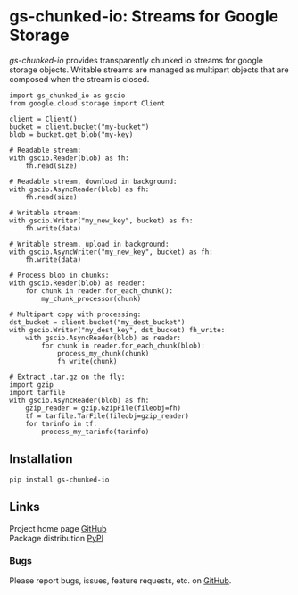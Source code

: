 # gs-chunked-io: Streams for Google Storage
_gs-chunked-io_ provides transparently chunked io streams for google storage objects.
Writable streams are managed as multipart objects that are composed when the stream is closed.

```
import gs_chunked_io as gscio
from google.cloud.storage import Client

client = Client()
bucket = client.bucket("my-bucket")
blob = bucket.get_blob("my-key)

# Readable stream:
with gscio.Reader(blob) as fh:
    fh.read(size)

# Readable stream, download in background:
with gscio.AsyncReader(blob) as fh:
    fh.read(size)

# Writable stream:
with gscio.Writer("my_new_key", bucket) as fh:
    fh.write(data)

# Writable stream, upload in background:
with gscio.AsyncWriter("my_new_key", bucket) as fh:
    fh.write(data)

# Process blob in chunks:
with gscio.Reader(blob) as reader:
    for chunk in reader.for_each_chunk():
        my_chunk_processor(chunk)

# Multipart copy with processing:
dst_bucket = client.bucket("my_dest_bucket")
with gscio.Writer("my_dest_key", dst_bucket) fh_write:
    with gscio.AsyncReader(blob) as reader:
        for chunk in reader.for_each_chunk(blob):
            process_my_chunk(chunk)
            fh_write(chunk)

# Extract .tar.gz on the fly:
import gzip
import tarfile
with gscio.AsyncReader(blob) as fh:
    gzip_reader = gzip.GzipFile(fileobj=fh)
    tf = tarfile.TarFile(fileobj=gzip_reader)
    for tarinfo in tf:
        process_my_tarinfo(tarinfo)
```

## Installation
```
pip install gs-chunked-io
```

## Links
Project home page [GitHub](https://github.com/xbrianh/gs-chunked-io)  
Package distribution [PyPI](https://pypi.org/project/gs-chunked-io/)

### Bugs
Please report bugs, issues, feature requests, etc. on [GitHub](https://github.com/xbrianh/gs-chunked-io).
